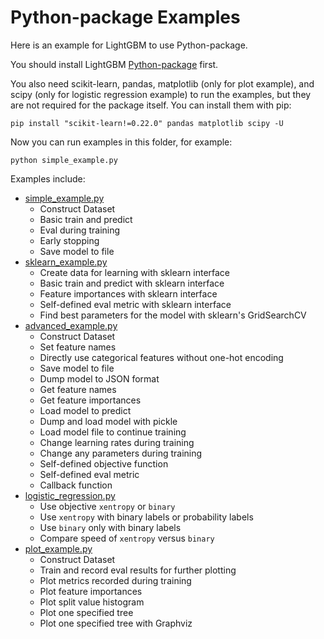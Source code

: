 Python-package Examples
=======================

Here is an example for LightGBM to use Python-package.

You should install LightGBM [Python-package](https://github.com/microsoft/LightGBM/tree/master/python-package) first.

You also need scikit-learn, pandas, matplotlib (only for plot example), and scipy (only for logistic regression example) to run the examples, but they are not required for the package itself. You can install them with pip:

```
pip install "scikit-learn!=0.22.0" pandas matplotlib scipy -U
```

Now you can run examples in this folder, for example:

```
python simple_example.py
```

Examples include:

- [simple_example.py](https://github.com/microsoft/LightGBM/blob/master/examples/python-guide/simple_example.py)
    - Construct Dataset
    - Basic train and predict
    - Eval during training 
    - Early stopping
    - Save model to file
- [sklearn_example.py](https://github.com/microsoft/LightGBM/blob/master/examples/python-guide/sklearn_example.py)
    - Create data for learning with sklearn interface 
    - Basic train and predict with sklearn interface
    - Feature importances with sklearn interface
    - Self-defined eval metric with sklearn interface
    - Find best parameters for the model with sklearn's GridSearchCV
- [advanced_example.py](https://github.com/microsoft/LightGBM/blob/master/examples/python-guide/advanced_example.py)
    - Construct Dataset
    - Set feature names
    - Directly use categorical features without one-hot encoding
    - Save model to file
    - Dump model to JSON format
    - Get feature names
    - Get feature importances
    - Load model to predict
    - Dump and load model with pickle
    - Load model file to continue training
    - Change learning rates during training
    - Change any parameters during training
    - Self-defined objective function
    - Self-defined eval metric
    - Callback function
- [logistic_regression.py](https://github.com/microsoft/LightGBM/blob/master/examples/python-guide/logistic_regression.py)
    - Use objective `xentropy` or `binary`
    - Use `xentropy` with binary labels or probability labels
    - Use `binary` only with binary labels
    - Compare speed of `xentropy` versus `binary`
- [plot_example.py](https://github.com/microsoft/LightGBM/blob/master/examples/python-guide/plot_example.py)
    - Construct Dataset
    - Train and record eval results for further plotting
    - Plot metrics recorded during training
    - Plot feature importances
    - Plot split value histogram
    - Plot one specified tree
    - Plot one specified tree with Graphviz
